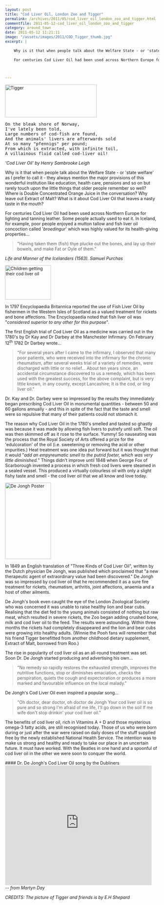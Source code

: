 ```yaml
---
layout: post
title: "Cod Liver Oil, London Zoo and Tigger"
permalink: /archives/2011/05/cod_liver_oil_london_zoo_and_tigger.html
commentfile: 2011-05-12-cod_liver_oil_london_zoo_and_tigger
category: around_town
date: 2011-05-12 11:21:11
image: "/assets/images/2011/COD_Tigger_thumb.jpg"
excerpt: |
    
    Why is it that when people talk about the Welfare State - or 'state welfare' as I prefer to call it - they always mention the major provisions of this wonderful institution like education, health care, pensions and so on but rarely touch upon the little things that older people remember so well? Where is Double Concentrated Orange Juice in the conversation? Why leave out Extract of Malt? What is it about Cod Liver Oil that leaves a nasty taste in the mouth?
    
    For centuries Cod Liver Oil had been used across Northern Europe for lighting and tanning leather. Some people actually used to eat it.  In Iceland, for example, poor people enjoyed a mutton tallow and fish liver oil concoction called '_broedingur_' which was highly valued for its health-giving properties...
    
    

---
```


<a href="/assets/images/2011/COD_Tigger.jpg" title="See larger version of - Tigger"><img src="/assets/images/2011/COD_Tigger_thumb.jpg" width="300" height="107" alt="Tigger" class=" center" /></a>

<pre markdown="1" class="poem">
On the bleak shore of Norway, 
I've lately been told,
Large numbers of cod-fish are found,
And the animals' livers are afterwards sold
At so many "pfennigs" per pound;
From which is extracted, with infinite toil,
A villainous fluid called cod-liver oil!
</pre>

<cite>'Cod Liver Oil' by Henry Sambrooke Leigh</cite>

Why is it that when people talk about the Welfare State - or 'state welfare' as I prefer to call it - they always mention the major provisions of this wonderful institution like education, health care, pensions and so on but rarely touch upon the little things that older people remember so well? Where is Double Concentrated Orange Juice in the conversation? Why leave out Extract of Malt? What is it about Cod Liver Oil that leaves a nasty taste in the mouth?

For centuries Cod Liver Oil had been used across Northern Europe for lighting and tanning leather. Some people actually used to eat it. In Iceland, for example, poor people enjoyed a mutton tallow and fish liver oil concoction called '*broedingur*' which was highly valued for its health-giving properties...

> "Having taken them (fish) thye plucke out the bones, and lay up their bowels, and make Fat or Oyle of them."

<cite>Life and Manner of the Icelanders (1563). Samuel Purchas</cite>

<a href="/assets/images/2011/COD_Children-cod-liverl.jpg" title="See larger version of - Children getting their cod liver oil"><img src="/assets/images/2011/COD_Children-cod-liverl_thumb.jpg" width="150" height="112" alt="Children getting their cod liver oil" class="photo right" /></a>

In 1797 Encyclopaedia Britannica reported the use of Fish Liver Oil by fishermen in the Western Isles of Scotland as a valued treatment for rickets and bone affections. The Encyclopaedia noted that fish liver oil was "*considered superior to any other for this purpose*".

The first English trial of Cod Liver Oil as a medicine was carried out in the 1780's by Dr Kay and Dr Darbey at the Manchester Infirmary. On February 12<sup>th</sup> 1782 Dr Darbey wrote...

> "For several years after I came to the infirmary, I observed that many poor patients, who were received into the infirmary for the chronic rheumatism, after several weeks trial of a variety of remedies, were discharged with little or no relief... About ten years since, an accidental circumstance discovered to us a remedy, which has been used with the greatest success, for the above complaint, but is very little known, in any county, except Lancashire; It is the cod, or ling liver oil."

Dr. Kay and Dr. Darbey were so impressed by the results they immediately began prescribing Cod Liver Oil in monumental quantities - between 50 and 60 gallons annually - and this in spite of the fact that the taste and smell were so repulsive that many of their patients could not stomach it.

The reason why Cod Liver Oil in the 1780's smelled and tasted so ghastly was because it was made by allowing fish livers to putrefy until soft. The oil was then skimmed off as it rose to the surface. Yummy! So nauseating was the process that the Royal Society of Arts offered a prize for the 'edulcoration' of the oil (i.e. sweetening or removing the acid or other impurities.) Heat treatment was one idea put forward but it was thought that it would "*add an empyreumatic smell to the putrid foeter, which was very little diminished.*" Things didn't improve until 1848 when George Fox of Scarborough invented a process in which fresh cod livers were steamed in a sealed vessel. This produced a virtually colourless oil with only a slight fishy taste and smell - the cod liver oil that we all know and love today.

<a href="/assets/images/2011/COD_De-Jonghs-Liver-Oil.jpg" title="See larger version of - De Jongh Poster"><img src="/assets/images/2011/COD_De-Jonghs-Liver-Oil_thumb.jpg" width="150" height="249" alt="De Jongh Poster" class="photo right" /></a>

In 1849 an English translation of "Three Kinds of Cod Liver Oil", written by the Dutch physician De Jongh, was published which proclaimed that "a new therapeutic agent of extraordinary value had been discovered." De Jongh was so impressed by cod liver oil that he recommended it as a sure fire treatment for rickets, rheumatism, arthritis, joint affections, anaemia and a host of other ailments.

De Jongh's book even caught the eye of the London Zoological Society who was concerned it was unable to raise healthy lion and bear cubs. Realising that the diet fed to the young animals consisted of nothing but raw meat, which resulted in severe rickets, the Zoo began adding crushed bone, milk and cod liver oil to the feed. The results were astounding. Within three months the rickets had completely disappeared and the lion and bear cubs were growing into healthy adults. (Winnie the Pooh fans will remember that his friend Tigger benefitted from another childhood dietary supplement, Extract of Malt, borrowed from Roo.)

The rise in popularity of cod liver oil as an all-round treatment was set. Soon Dr. De Jongh started producing and advertising his own...

> "No remedy so rapidly restores the exhausted strength, improves the nutritive functions, stop or diminishes emaciation, checks the perspiration, quiets the cough and expectoration or produces a more marked and favourable influence on the local malady."

De Jongh's Cod Liver Oil even inspired a popular song...

> "Oh doctor, dear doctor, oh doctor de Jongh
> Your cod liver oil is so pure and so strong
> I'm afraid of me life, I'll go down in the soil
> If me wife don't stop drinkin' your cod liver oil."

The benefits of cod liver oil, rich in Vitamins A + D and those mysterious omega-3 fatty acids, are still recognised today. Those of us who were born during or just after the war were raised on daily doses of the stuff supplied free by the newly established National Health Service. The intention was to make us strong and healthy and ready to take our place in an uncertain future. It must have worked. With the Beatles in one hand and a spoonful of cod liver oil in the other we were soon to conquer the world.

<div markdown="1" class="box">
#### Dr. De Jongh's Cod Liver Oil song by the Dubliners

<object width="480" height="390">
<param name="movie" value="http://www.youtube-nocookie.com/v/LJ68AK06wtE?fs=1&amp;hl=en_GB&amp;rel=0"></param><param name="allowFullScreen" value="true"></param><param name="allowscriptaccess" value="always"></param><embed src="http://www.youtube-nocookie.com/v/LJ68AK06wtE?fs=1&amp;hl=en_GB&amp;rel=0" type="application/x-shockwave-flash" width="480" height="390" allowscriptaccess="always" allowfullscreen="true"></embed></object>

</div>
<cite>-- from Martyn Day</cite>

<em>CREDITS: The picture of Tigger and friends is by E.H Shepard</em>
